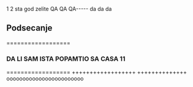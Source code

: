 1
2
sta god zelite
QA
QA
QA-----
da da da
## Podsecanje
==================
### DA LI SAM ISTA POPAMTIO SA CASA 11
==================
++++++++++++++++++
++++++++++++++
oooooooooooooooooooooooo